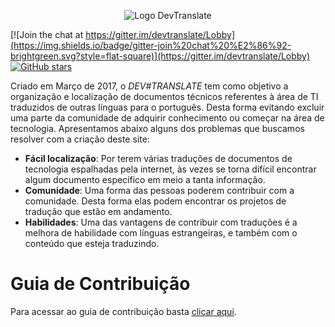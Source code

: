 <p align="center">
  <img src="http://i68.tinypic.com/idsuv7.png" alt="Logo DevTranslate"/>
</p>

[![Join the chat at https://gitter.im/devtranslate/Lobby](https://img.shields.io/badge/gitter-join%20chat%20%E2%86%92-brightgreen.svg?style=flat-square)](https://gitter.im/devtranslate/Lobby)
[![GitHub stars](https://img.shields.io/github/stars/devtranslate/devtranslate.github.io.svg?style=flat-square)](https://github.com/devtranslate/devtranslate.github.io/stargazers)

Criado em Março de 2017, o _DEV#TRANSLATE_ tem como objetivo a organização e localização de documentos técnicos referentes à área de TI traduzidos de outras línguas para o português. Desta forma evitando excluir uma parte da comunidade de adquirir conhecimento ou começar na área de tecnologia. Apresentamos abaixo alguns dos problemas que buscamos resolver com a criação deste site:
* **Fácil localização**: Por terem várias traduções de documentos de tecnologia espalhadas pela internet, às vezes se torna difícil encontrar algum documento específico em meio a tanta informação.
* **Comunidade**: Uma forma das pessoas poderem contribuir com a comunidade. Desta forma elas podem encontrar os projetos de tradução que estão em andamento.
* **Habilidades**: Uma das vantagens de contribuir com traduções é a melhora de habilidade com línguas estrangeiras, e também com o conteúdo que esteja traduzindo.

# Guia de Contribuição
Para acessar ao guia de contribuição basta [clicar aqui](CONTRIBUTING.md).
